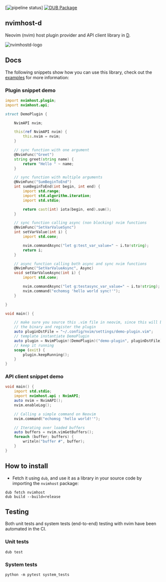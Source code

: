 [![pipeline status](https://gitlab.com/viniarck/nvimhost-d/badges/master/pipeline.svg)]
[![DUB Package](https://img.shields.io/dub/v/nvimhost.svg)](https://code.dlang.org/packages/nvimhost)

## nvimhost-d

Neovim (nvim) host plugin provider and API client library in [D](https://www.dlang.org).

![nvimhostd-logo](https://lh3.googleusercontent.com/JivbI2Qu3EtvQpl9pLNvn9jKTbv6i7Vmt313Ef0pKqWBf_nVofeYat9EArQ7WKKmYhGiHQvIAenre0yrBrlgZEq9xLcT754ZHCLxlZFPzheTn06WpkPRzxkbkRztQlPGYpF-aZzjglOhR_-3vMKHlnNlnt2Znb25Im0YRnrMOfD1hHX1sSj0WFGf8QW2oZ7-d3U4RdVEaOonigBzndNsD_sa9pUP2rrW38N3yZ0YB8L47x-lMoEsD6VBmyBjfxFG8GCz0WRW4qqS6p-P8yrOYI2ZksrQdHbqT3vC8-FNwWWgRfYvkP5Q_MPK-c2SdeaRR8vkbUSKw1ChmBcRXa8crDb93vYoT9s-rSb4y76n1-cXAKUIBGcueUglmkZ-5X-wQo9Ro9doDBjwBS4aegd9NeaCfguRkfBSc9f4MCQplpxzt-5p_qPQwdxbuOuHc1mT3HrcIiNZiOy15_PWEwWb4r0gRJoH0Yl63EAK1IiR4DF3lktC4yMuSgNWZ2ai_U4LQUJEJCPdtuET2AcVUC5KQmPLOrGU40D11R7WlRkBurDRykL0Q2RFsFDeE3ayMusIA7zPL-ypZ55bRCKNwwU0uI1Z2smdvHtmDVfpm0eppYMP6bd4QV5J1XUOqMC9LD1Pktv4XDsTlvre4CYMjPfwubs=w600-h180-no)

## Docs

The following snippets show how you can use this library, check out the [examples](./examples) for more information:

### Plugin snippet demo

```D
import nvimhost.plugin;
import nvimhost.api;

struct DemoPlugin {

    NvimAPI nvim;

    this(ref NvimAPI nvim) {
        this.nvim = nvim;
    }

    // sync function with one argument
    @NvimFunc("Greet")
    string greet(string name) {
        return "Hello " ~ name;
    }

    // sync function with multiple arguments
    @NvimFunc("SumBeginToEnd")
    int sumBeginToEnd(int begin, int end) {
        import std.range;
        import std.algorithm.iteration;
        import std.stdio;

        return cast(int) iota(begin, end).sum();
    }

    // sync function calling async (non blocking) nvim functions
    @NvimFunc("SetVarValueSync")
    int setVarValue(int i) {
        import std.conv;

        nvim.commandAsync("let g:test_var_value=" ~ i.to!string);
        return i;
    }

    // async function calling both async and sync nvim functions
    @NvimFunc("SetVarValueAsync", Async)
    void setVarValueAsync(int i) {
        import std.conv;

        nvim.commandAsync("let g:testasync_var_value=" ~ i.to!string);
        nvim.command("echomsg 'hello world sync!'");
    }

}

void main() {

    // make sure you source this .vim file in neovim, since this will bootstrap
    // the binary and register the plugin
    auto pluginDstFile = "~/.config/nvim/settings/demo-plugin.vim";
    // template instantiate DemoPlugin
    auto plugin = NvimPlugin!(DemoPlugin)("demo-plugin", pluginDstFile);
    // keep it running
    scope (exit) {
        plugin.keepRunning();
    }
}
```

### API client snippet demo

```D
void main() {
    import std.stdio;
    import nvimhost.api : NvimAPI;
    auto nvim = NvimAPI();
    nvim.enableLog();

    // Calling a simple command on Neovim
    nvim.command("echomsg 'hello world!'");

    // Iterating over loaded buffers
    auto buffers = nvim.vimGetBuffers();
    foreach (buffer; buffers) {
        writeln("buffer #", buffer);
    }
}
```

## How to install

- Fetch it using `dub`, and use it as a library in your source code by importing the `nvimhost` package:

```
dub fetch nvimhost
dub build --build=release
```

## Testing

Both unit tests and system tests (end-to-end) testing with nvim have been automated in the CI.

### Unit tests

```
dub test
```

### System tests

```
python -m pytest system_tests
```
